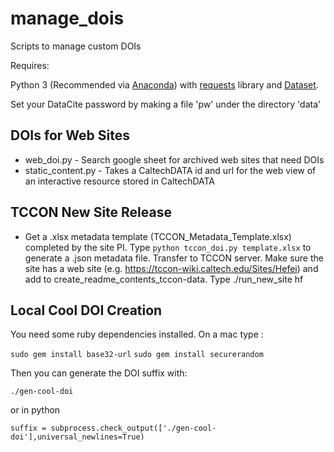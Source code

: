 # manage_dois

Scripts to manage custom DOIs

Requires: 

Python 3 (Recommended via [Anaconda](https://www.anaconda.com/download)) with [requests](https://pypi.python.org/pypi/requests) library and [Dataset](https://github.com/caltechlibrary/dataset).

Set your DataCite password by making a file 'pw' under the directory 'data'

## DOIs for Web Sites

- web_doi.py - Search google sheet for archived web sites that need DOIs
- static_content.py - Takes a CaltechDATA id and url for the web view of an
  interactive resource stored in CaltechDATA  

## TCCON New Site Release

- Get a .xlsx metadata template (TCCON_Metadata_Template.xlsx) completed by the site PI.
  Type `python tccon_doi.py template.xlsx` to generate a .json metadata file.
  Transfer to TCCON server. Make sure the site has a web site (e.g.
  https://tccon-wiki.caltech.edu/Sites/Hefei) and add to
  create_readme_contents_tccon-data. Type ./run_new_site hf 

## Local Cool DOI Creation

You need some ruby dependencies installed. On a mac type :

`sudo gem install base32-url`
`sudo gem install securerandom`

Then you can generate the DOI suffix with:

`./gen-cool-doi`

or in python

`suffix = subprocess.check_output(['./gen-cool-doi'],universal_newlines=True)`



